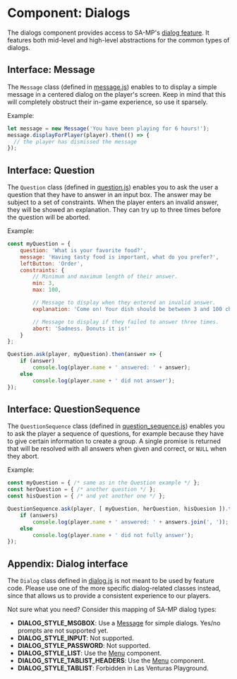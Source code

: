 # Component: Dialogs
The dialogs component provides access to SA-MP's [dialog feature](
http://wiki.sa-mp.com/wiki/ShowPlayerDialog). It features both mid-level and high-level abstractions
for the common types of dialogs.

## Interface: Message
The `Message` class (defined in [message.js](message.js)) enables to to display a simple message in
a centered dialog on the player's screen. Keep in mind that this will completely obstruct their
in-game experience, so use it sparsely.

Example:
```javascript
let message = new Message('You have been playing for 6 hours!');
message.displayForPlayer(player).then(() => {
  // the player has dismissed the message 
});
```

## Interface: Question
The `Question` class (defined in [question.js](question.js)) enables you to ask the user a question
that they have to answer in an input box. The answer may be subject to a set of constraints. When
the player enters an invalid answer, they will be showed an explanation. They can try up to three
times before the question will be aborted.

Example:
```javascript
const myQuestion = {
    question: 'What is your favorite food?',
    message: 'Having tasty food is important, what do you prefer?',
    leftButton: 'Order',
    constraints: {
        // Minimum and maximum length of their answer.
        min: 3,
        max: 100,

        // Message to display when they entered an invalid answer.
        explanation: 'Come on! Your dish should be between 3 and 100 characters.',

        // Message to display if they failed to answer three times.
        abort: 'Sadness. Donuts it is!'
    }
};

Question.ask(player, myQuestion).then(answer => {
    if (answer)
        console.log(player.name + ' answered: ' + answer);
    else
        console.log(player.name + ' did not answer');
});
```

## Interface: QuestionSequence
The `QuestionSequence` class (defined in [question_sequence.js](question_sequence.js)) enables you
to ask the player a sequence of questions, for example because they have to give certain information
to create a group. A single promise is returned that will be resolved with all answers when given
and correct, or `NULL` when they abort.

Example:
```javascript
const myQuestion = { /* same as in the Question example */ };
const herQuestion = { /* another question */ };
const hisQuestion = { /* and yet another one */ };

QuestionSequence.ask(player, [ myQuestion, herQuestion, hisQuesion ]).then(answers => {
    if (answers)
        console.log(player.name + ' answered: ' + answers.join(', '));
    else
        console.log(player.name + ' did not fully answer');
});
```

## Appendix: Dialog interface
The `Dialog` class defined in [dialog.js](dialog.js) is not meant to be used by feature code. Please
use one of the more specific dialog-related classes instead, since that allows us to provide a
consistent experience to our players.

Not sure what you need? Consider this mapping of SA-MP dialog types:

  - **DIALOG_STYLE_MSGBOX**: Use a [Message](message.js) for simple dialogs. Yes/no prompts are not
    supported yet.
  - **DIALOG_STYLE_INPUT**: Not supported.
  - **DIALOG_STYLE_PASSWORD**: Not supported.
  - **DIALOG_STYLE_LIST**: Use the [Menu](/javascript/components/menu/) component.
  - **DIALOG_STYLE_TABLIST_HEADERS**: Use the [Menu](/javascript/components/menu/) component.
  - **DIALOG_STYLE_TABLIST**: Forbidden in Las Venturas Playground.

